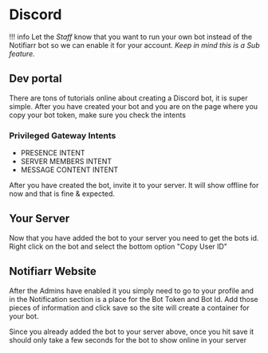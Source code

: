 # Discord

!!! info
     Let the *Staff* know that you want to run your own bot instead of the Notifiarr bot so we can enable it for your account. *Keep in mind this is a Sub feature.*

## Dev portal

There are tons of tutorials online about creating a Discord bot, it is super simple. After you have created your bot and you are on the page where you copy your bot token, make sure you check the intents

### Privileged Gateway Intents

- PRESENCE INTENT
- SERVER MEMBERS INTENT
- MESSAGE CONTENT INTENT

After you have created the bot, invite it to your server. It will show offline for now and that is fine & expected.

## Your Server

Now that you have added the bot to your server you need to get the bots id. Right click on the bot and select the bottom option "Copy User ID"

## Notifiarr Website

After the Admins have enabled it you simply need to go to your profile and in the Notification section is a place for the Bot Token and Bot Id. Add those pieces of information and click save so the site will create a container for your bot.

Since you already added the bot to your server above, once you hit save it should only take a few seconds for the bot to show online in your server
